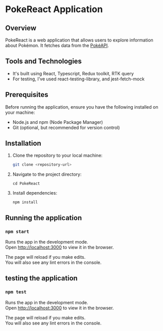 # PokeReact Application

## Overview

PokeReact is a web application that allows users to explore information about Pokémon. It fetches data from the [PokéAPI](https://pokeapi.co/).

## Tools and Technologies

- It's built using React, Typescript, Redux toolkit, RTK query
- For testing, I've used react-testing-library, and jest-fetch-mock

## Prerequisites

Before running the application, ensure you have the following installed on your machine:

- Node.js and npm (Node Package Manager)
- Git (optional, but recommended for version control)

## Installation

1. Clone the repository to your local machine:

   ```bash
   git clone <repository-url>

2. Navigate to the project directory:
    ```code 
    cd PokeReact

3. Install dependencies:
    ```code 
    npm install

## Running the application
 ### `npm start`
Runs the app in the development mode.\
Open [http://localhost:3000](http://localhost:3000) to view it in the browser.

The page will reload if you make edits.\
You will also see any lint errors in the console.

## testing the application
 ### `npm test`
Runs the app in the development mode.\
Open [http://localhost:3000](http://localhost:3000) to view it in the browser.

The page will reload if you make edits.\
You will also see any lint errors in the console.

